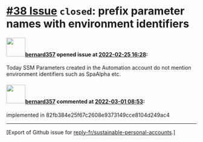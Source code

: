 # [\#38 Issue](https://github.com/reply-fr/sustainable-personal-accounts/issues/38) `closed`: prefix parameter names with environment identifiers

#### <img src="https://avatars.githubusercontent.com/u/235078?v=4" width="50">[bernard357](https://github.com/bernard357) opened issue at [2022-02-25 16:28](https://github.com/reply-fr/sustainable-personal-accounts/issues/38):

Today SSM Parameters created in the Automation account do not mention environment identifiers such as SpaAlpha etc.

#### <img src="https://avatars.githubusercontent.com/u/235078?v=4" width="50">[bernard357](https://github.com/bernard357) commented at [2022-03-01 08:53](https://github.com/reply-fr/sustainable-personal-accounts/issues/38#issuecomment-1055172020):

implemented in 82fb384e25f67c2608e9373149cce8104d249ac4


-------------------------------------------------------------------------------



[Export of Github issue for [reply-fr/sustainable-personal-accounts](https://github.com/reply-fr/sustainable-personal-accounts).]
